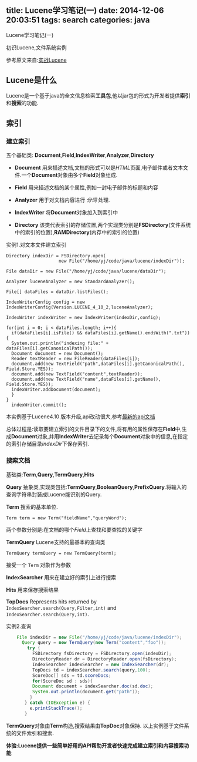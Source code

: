 title: Lucene学习笔记(一)
date: 2014-12-06 20:03:51
tags: search
categories: java
---
Lucene学习笔记(一)

初识Lucene,文件系统实例

参考原文来自:[实战Lucene](https://www.ibm.com/developerworks/cn/java/j-lo-lucene1/)
<!--more-->
## Lucene是什么

Lucene是一个基于java的全文信息检索**工具包**,他以jar包的形式为开发者提供**索引**和**搜索**的功能.

## 索引

### 建立索引
五个基础类: **Document**,**Field**,**IndexWriter**,**Analyzer**,**Directory**

* **Document**
用来描述文档,文档的形式可以是*HTML*页面,电子邮件或者文本文件.一个**Document**对象由多个**Field**对象组成.

* **Field**
用来描述文档的某个属性,例如一封电子邮件的标题和内容

* **Analyzer**
用于对文档内容进行 *分词* 处理.

* **IndexWriter**
将**Document**对象加入到索引中

* **Directory**
该类代表索引的存储位置,两个实现类分别是**FSDirectory**(文件系统中的索引的位置),**RAMDirectory**(内存中的索引的位置)


实例1.对文本文件建立索引

```
Directory indexDir = FSDirectory.open(
                    new File("/home/yj/code/java/lucene/indexDir"));

File dataDir = new File("/home/yj/code/java/lucene/dataDir");

Analyzer luceneAnalyzer = new StandardAnalyzer();

File[] dataFiles = dataDir.listFiles();

IndexWriterConfig config = new IndexWriterConfig(Version.LUCENE_4_10_2,luceneAnalyzer);

IndexWriter indexWriter = new IndexWriter(indexDir,config);

for(int i = 0; i < dataFiles.length; i++){
  if(dataFiles[i].isFile() && dataFiles[i].getName().endsWith(".txt")){
  System.out.println("indexing file:" + dataFiles[i].getCanonicalPath());
  Document document = new Document();
  Reader textReader = new FileReader(dataFiles[i]);
  document.add(new TextField("path",dataFiles[i].getCanonicalPath(), Field.Store.YES));
  document.add(new TextField("content",textReader));
  document.add(new TextField("name",dataFiles[i].getName(), Field.Store.YES));
  indexWriter.addDocument(document);
  }
}
  indexWriter.commit();
```

本实例基于Lucene4.10 版本升级,api改动很大,参考[最新的api文档](http://lucene.apache.org/core/4_10_2/core/overview-summary.html#overview_description)

总体过程是:读取要建立索引的文件目录下的文件,将有用的属性保存在**Field**中,生成**Document**对象,并用**IndexWriter**去记录每个**Document**对象中的信息,在指定的索引存储目录*indexDir*下保存索引.

### 搜索文档
基础类:**Term**,**Query**,**TermQuery**,**Hits**

**Query**
抽象类,实现类包括:**TermQuery**,**BooleanQuery**,**PrefixQuery**.将输入的查询字符串封装成Lucene能识别的Query.

**Term**
搜索的基本单位.

    Term term = new Term("fieldName","queryWord");
        
两个参数分别是:在文档的哪个*Field*上查找和要查找的关键字

**TermQuery**
Lucene支持的最基本的查询类

    TermQuery termQuery = new TermQuery(term);
                
接受一个 `Term` 对象作为参数

**IndexSearcher**
用来在建立好的索引上进行搜索

**Hits**
用来保存搜索结果

**TopDocs**
Represents hits returned by ``IndexSearcher.search(Query,Filter,int)`` and ``IndexSearcher.search(Query,int)``.

实例2.查询
```java
    File indexDir = new File("/home/yj/code/java/lucene/indexDir");
      Query query = new TermQuery(new Term("content","foo"));
        try {
          FSDirectory fsDirectory = FSDirectory.open(indexDir);
          DirectoryReader dr = DirectoryReader.open(fsDirectory);
          IndexSearcher indexSearcher = new IndexSearcher(dr);
          TopDocs td = indexSearcher.search(query,100);
          ScoreDoc[] sds = td.scoreDocs;
          for(ScoreDoc sd : sds){
          Document document = indexSearcher.doc(sd.doc);
          System.out.println(document.get("path"));
         }
       } catch (IOException e) {
         e.printStackTrace();
       }
```
**TermQuery**对象由**Term**构造,搜索结果由**TopDoc**对象保持.
以上实例基于文件系统的文件索引和搜索.

**体验:Lucene提供一些简单好用的API帮助开发者快速完成建立索引和内容搜索功能**
